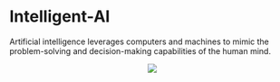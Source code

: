 # Intelligent-AI
Artificial intelligence leverages computers and machines to mimic the problem-solving and decision-making capabilities of the human mind.

<p style="text-align: center"><img src="https://www.simplilearn.com/ice9/free_resources_article_thumb/Advantages_and_Disadvantages_of_artificial_intelligence.jpg"></p>
